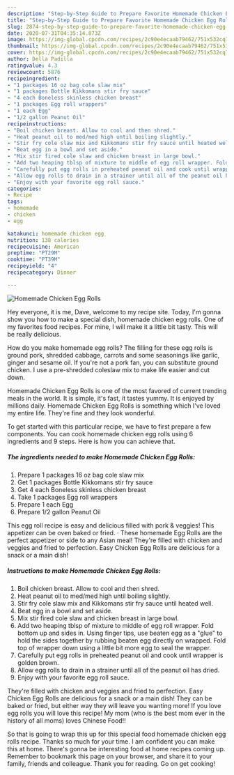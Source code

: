 ```yaml
---
description: "Step-by-Step Guide to Prepare Favorite Homemade Chicken Egg Rolls"
title: "Step-by-Step Guide to Prepare Favorite Homemade Chicken Egg Rolls"
slug: 2874-step-by-step-guide-to-prepare-favorite-homemade-chicken-egg-rolls
date: 2020-07-31T04:35:14.873Z
image: https://img-global.cpcdn.com/recipes/2c90e4ecaab79462/751x532cq70/homemade-chicken-egg-rolls-recipe-main-photo.jpg
thumbnail: https://img-global.cpcdn.com/recipes/2c90e4ecaab79462/751x532cq70/homemade-chicken-egg-rolls-recipe-main-photo.jpg
cover: https://img-global.cpcdn.com/recipes/2c90e4ecaab79462/751x532cq70/homemade-chicken-egg-rolls-recipe-main-photo.jpg
author: Della Padilla
ratingvalue: 4.3
reviewcount: 5876
recipeingredient:
- "1 packages 16 oz bag cole slaw mix"
- "1 packages Bottle Kikkomans stir fry sauce"
- "4 each Boneless skinless chicken breast"
- "1 packages Egg roll wrappers"
- "1 each Egg"
- "1/2 gallon Peanut Oil"
recipeinstructions:
- "Boil chicken breast. Allow to cool and then shred."
- "Heat peanut oil to med/med high until boiling slightly."
- "Stir fry cole slaw mix and Kikkomans stir fry sauce until heated well."
- "Beat egg in a bowl and set aside."
- "Mix stir fired cole slaw and chicken breast in large bowl."
- "Add two heaping tblsp of mixture to middle of egg roll wrapper. Fold bottom up and sides in. Using finger tips, use beaten egg as a &#34;glue&#34; to hold the sides together by rubbing beaten egg directly on wrapped. Fold top of wrapper down using a little bit more egg to seal the wrapper."
- "Carefully put egg rolls in preheated peanut oil and cook until wrapper is golden brown."
- "Allow egg rolls to drain in a strainer until all of the peanut oil has dried."
- "Enjoy with your favorite egg roll sauce."
categories:
- Recipe
tags:
- homemade
- chicken
- egg

katakunci: homemade chicken egg 
nutrition: 138 calories
recipecuisine: American
preptime: "PT29M"
cooktime: "PT39M"
recipeyield: "4"
recipecategory: Dinner

---
```



![Homemade Chicken Egg Rolls](https://img-global.cpcdn.com/recipes/2c90e4ecaab79462/751x532cq70/homemade-chicken-egg-rolls-recipe-main-photo.jpg)

Hey everyone, it is me, Dave, welcome to my recipe site. Today, I'm gonna show you how to make a special dish, homemade chicken egg rolls. One of my favorites food recipes. For mine, I will make it a little bit tasty. This will be really delicious.

How do you make homemade egg rolls? The filling for these egg rolls is ground pork, shredded cabbage, carrots and some seasonings like garlic, ginger and sesame oil. If you&#39;re not a pork fan, you can substitute ground chicken. I use a pre-shredded coleslaw mix to make life easier and cut down.

Homemade Chicken Egg Rolls is one of the most favored of current trending meals in the world. It is simple, it's fast, it tastes yummy. It is enjoyed by millions daily. Homemade Chicken Egg Rolls is something which I've loved my entire life. They're fine and they look wonderful.


To get started with this particular recipe, we have to first prepare a few components. You can cook homemade chicken egg rolls using 6 ingredients and 9 steps. Here is how you can achieve that.

<!--inarticleads1-->

##### The ingredients needed to make Homemade Chicken Egg Rolls:

1. Prepare 1 packages 16 oz bag cole slaw mix
1. Get 1 packages Bottle Kikkomans stir fry sauce
1. Get 4 each Boneless skinless chicken breast
1. Take 1 packages Egg roll wrappers
1. Prepare 1 each Egg
1. Prepare 1/2 gallon Peanut Oil


This egg roll recipe is easy and delicious filled with pork &amp; veggies! This appetizer can be oven baked or fried. · These homemade Egg Rolls are the perfect appetizer or side to any Asian meal! They&#39;re filled with chicken and veggies and fried to perfection. Easy Chicken Egg Rolls are delicious for a snack or a main dish! 

<!--inarticleads2-->

##### Instructions to make Homemade Chicken Egg Rolls:

1. Boil chicken breast. Allow to cool and then shred.
1. Heat peanut oil to med/med high until boiling slightly.
1. Stir fry cole slaw mix and Kikkomans stir fry sauce until heated well.
1. Beat egg in a bowl and set aside.
1. Mix stir fired cole slaw and chicken breast in large bowl.
1. Add two heaping tblsp of mixture to middle of egg roll wrapper. Fold bottom up and sides in. Using finger tips, use beaten egg as a &#34;glue&#34; to hold the sides together by rubbing beaten egg directly on wrapped. Fold top of wrapper down using a little bit more egg to seal the wrapper.
1. Carefully put egg rolls in preheated peanut oil and cook until wrapper is golden brown.
1. Allow egg rolls to drain in a strainer until all of the peanut oil has dried.
1. Enjoy with your favorite egg roll sauce.


They&#39;re filled with chicken and veggies and fried to perfection. Easy Chicken Egg Rolls are delicious for a snack or a main dish! They can be baked or fried, but either way they will leave you wanting more! If you love egg rolls you will love this recipe! My mom (who is the best mom ever in the history of all moms) loves Chinese Food!! 

So that is going to wrap this up for this special food homemade chicken egg rolls recipe. Thanks so much for your time. I am confident you can make this at home. There's gonna be interesting food at home recipes coming up. Remember to bookmark this page on your browser, and share it to your family, friends and colleague. Thank you for reading. Go on get cooking!
